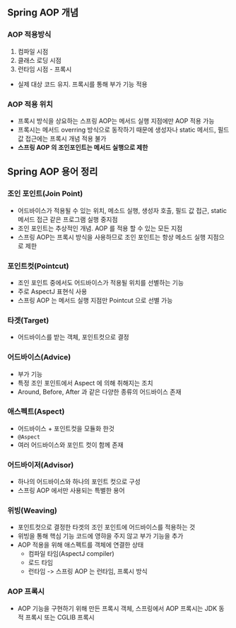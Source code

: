 ## Spring AOP 개념
### AOP 적용방식
1. 컴파일 시점
2. 클래스 로딩 시점
3. 런타임 시점 - 프록시

- 실제 대상 코드 유지. 프록시를 통해 부가 기능 적용

### AOP 적용 위치

- 프록시 방식을 상요하는 스프링 AOP는 메서드 실행 지점에만 AOP 적용 가능
- 프록시는 메서드 overring 방식으로 동작하기 때문에 생성자나 static 메서드, 필드값 접근에는 프록시 개념 적용 불가
- **스프링 AOP 의 조인포인트는 메서드 실행으로 제한**

## Spring AOP 용어 정리

### 조인 포인트(Join Point)

- 어드바이스가 적용될 수 있는 위치, 메소드 실행, 생성자 호출, 필드 값 접근, static 메서드 접근 같은 프로그램 실행 중지점
- 조인 포인트는 추상적인 개념. AOP 를 적용 할 수 있는 모든 지점
- 스프링 AOP는 프록시 방식을 사용하므로 조인 포인트는 항상 메소드 실행 지점으로 제한

### 포인트컷(Pointcut)

- 조인 포인트 중에서도 어드바이스가 적용될 위치를 선별하는 기능
- 주로 AspectJ 표현식 사용
- 스프링 AOP 는 메서드 실행 지점만 Pointcut 으로 선별 가능

### 타겟(Target)

- 어드바이스를 받는 객체, 포인트컷으로 결정

### 어드바이스(Advice)

- 부가 기능
- 특정 조인 포인트에서 Aspect 에 의해 취해지는 조치
- Around, Before, After 과 같은 다양한 종류의 어드바이스 존재

### 애스펙트(Aspect)

- 어드바이스 + 포인트컷을 모듈화 한것
- `@Aspect`
- 여러 어드바이스와 포인트 컷이 함께 존재

### 어드바이저(Advisor)

- 하나의 어드바이스와 하나의 포인트 컷으로 구성
- 스프링 AOP 에서만 사용되는 특별한 용어

### 위빙(Weaving)

- 포인트컷으로 결정한 타겟의 조인 포인트에 어드바이스를 적용하는 것
- 위빙을 통해 핵심 기능 코드에 영햐을 주지 않고 부가 기능을 추가
- AOP 적용을 위해 애스펙트를 객체에 연결한 상태
    - 컴파일 타임(AspectJ compiler)
    - 로드 타임
    - 런타임 -> 스프링 AOP 는 런타임, 프록시 방식

### AOP 프록시

- AOP 기능을 구현하기 위해 만든 프록시 객체, 스프링에서 AOP 프록시는 JDK 동적 프록시 또는 CGLIB 프록시